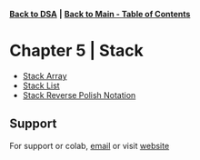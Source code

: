 [**Back to DSA**](https://github.com/xanderbilla/LPU-Academics/tree/main/Navs/CSE205/CSE205.md) **|** [**Back to Main - Table of Contents**](https://github.com/xanderbilla/LPU-Academics#readme)

# Chapter 5 | Stack

- [Stack Array](https://github.com/xanderbilla/LPU-Academics/blob/main/CSE%20205%20-%20DSA/Chapter%205%20-%20Stack/5_1-Stack_Array.cpp)
- [Stack List](https://github.com/xanderbilla/LPU-Academics/blob/main/CSE%20205%20-%20DSA/Chapter%205%20-%20Stack/5_2-Stack_List.cpp)
- [Stack Reverse Polish Notation](https://github.com/xanderbilla/LPU-Academics/blob/main/CSE%20205%20-%20DSA/Chapter%205%20-%20Stack/5_3-Stack_Reverse_Polish_Notation.cpp)

## Support

For support or colab, [email](mailto:dev.xanderbilla@gmail.com) or visit [website](https://xanderbilla.com)
